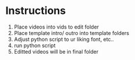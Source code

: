 # Instructions
1. Place videos into vids to edit folder
2. Place template intro/ outro into template folders
3. Adjust python script to ur liking font, etc..
4. run python script
5. Editted videos will be in final folder

